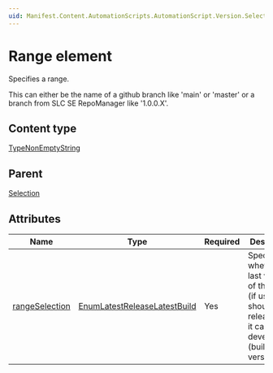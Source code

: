 ```yaml
---
uid: Manifest.Content.AutomationScripts.AutomationScript.Version.Selection.Range
---
```


# Range element

Specifies a range.

This can either be the name of a github branch like 'main' or 'master' or a branch from SLC SE RepoManager like '1.0.0.X'.


## Content type

[TypeNonEmptyString](xref:Manifest-TypeNonEmptyString)

## Parent

[Selection](xref:Manifest.Content.AutomationScripts.AutomationScript.Version.Selection)

## Attributes

|Name|Type|Required|Description|
|--- |--- |--- |--- |
|[rangeSelection](xref:Manifest.Content.AutomationScripts.AutomationScript.Version.Selection.Range-rangeSelection)|[EnumLatestReleaseLatestBuild](xref:Manifest-EnumLatestReleaseLatestBuild)|Yes|Specifies whether the last version of the range (if used) should be a release or if it can be a development (build) version.|
